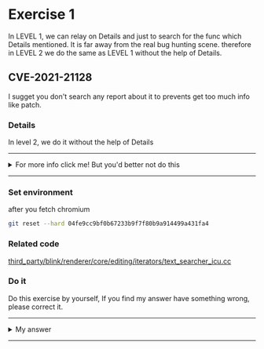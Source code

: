 # Exercise 1

In LEVEL 1, we can relay on Details and just to search for the func which Details mentioned. It is far away from the real bug hunting scene. therefore in LEVEL 2 we do the same as LEVEL 1 without the help of Details.

## CVE-2021-21128
I sugget you don't search any report about it to prevents get too much info like patch.


### Details

In level 2, we do it without the help of Details



---------

<details>
  <summary>For more info click me! But you'd better not do this</summary>
    
  https://bugs.chromium.org/p/chromium/issues/detail?id=1138877

</details>

--------

### Set environment

after you fetch chromium
```sh
git reset --hard 04fe9cc9bf0b67233b9f7f80b9a914499a431fa4
```

### Related code

[third_party/blink/renderer/core/editing/iterators/text_searcher_icu.cc](https://source.chromium.org/chromium/chromium/src/+/04fe9cc9bf0b67233b9f7f80b9a914499a431fa4:third_party/blink/renderer/core/editing/iterators/text_searcher_icu.cc)


### Do it
Do this exercise by yourself, If you find my answer have something wrong, please correct it.


---------

<details>
  <summary>My answer</summary>

  `IsWholeWordMatch` This func looks like buggy.
  ```c++
static bool IsWholeWordMatch(const UChar* text,
                             int text_length,
                             MatchResultICU& result) {
  DCHECK_LE((int)(result.start + result.length), text_length);
  UChar32 first_character;
  U16_GET(text, 0, result.start, result.length, first_character);  [1]

  // Chinese and Japanese lack word boundary marks, and there is no clear
  // agreement on what constitutes a word, so treat the position before any CJK
  // character as a word start.
  if (Character::IsCJKIdeographOrSymbol(first_character))
    return true;

  wtf_size_t word_break_search_start = result.start + result.length;
  while (word_break_search_start > result.start) {
    word_break_search_start =
        FindNextWordBackward(text, text_length, word_break_search_start);
  }
  if (word_break_search_start != result.start)
    return false;
  return static_cast<int>(result.start + result.length) ==
         FindWordEndBoundary(text, text_length, word_break_search_start);
}
==========================================================
#define CHECK_LE(val1, val2) CHECK_OP(<=, val1, val2)
  ```
  [1] call `U16_GET` after `DCHECK_LE`. This check means `result.start + result.length` must lessthan `text_length`, we can see about `U16_GET`
  ```c++
/**
 * Get a code point from a string at a random-access offset,
 * without changing the offset.
 * "Safe" macro, handles unpaired surrogates and checks for string boundaries.
 *
 * The offset may point to either the lead or trail surrogate unit
 * for a supplementary code point, in which case the macro will read
 * the adjacent matching surrogate as well.
 *
 * The length can be negative for a NUL-terminated string.
 *
 * If the offset points to a single, unpaired surrogate, then
 * c is set to that unpaired surrogate.
 * Iteration through a string is more efficient with U16_NEXT_UNSAFE or U16_NEXT.
 *
 * @param s const UChar * string
 * @param start starting string offset (usually 0)
 * @param i string offset, must be start<=i<length
 * @param length string length
 * @param c output UChar32 variable
 * @see U16_GET_UNSAFE
 * @stable ICU 2.4
 */
#define U16_GET(s, start, i, length, c) UPRV_BLOCK_MACRO_BEGIN { \
    (c)=(s)[i]; \
    if(U16_IS_SURROGATE(c)) { \
        uint16_t __c2; \
        if(U16_IS_SURROGATE_LEAD(c)) { \
            if((i)+1!=(length) && U16_IS_TRAIL(__c2=(s)[(i)+1])) { \ [2]
                (c)=U16_GET_SUPPLEMENTARY((c), __c2); \
            } \
        } else { \
            if((i)>(start) && U16_IS_LEAD(__c2=(s)[(i)-1])) { \
                (c)=U16_GET_SUPPLEMENTARY(__c2, (c)); \
            } \
        } \
    } \
} UPRV_BLOCK_MACRO_END
  ```
  the third parameter is the length of the target string which be searched, just like find xy in xyd, and the length of this time is two.
  But [2] makes me puzzle, it seems like the `length` parameter is the end index of the `xyd`, but in truth it is the length of `xy`. And `@param length string length` proves my opinion. If we assignment i == length like i = 2, length = 2 and `__c2=(s)[(i)+1]` can oob read.
  We can check our answer by Detail.

  > This patch chagnes |IsWholeWordMatch()| to use |U16_GET()| with valid
  > parameters to avoid reading out of bounds data.
  >
  > In case of search "\uDB00" (broken surrogate pair) in "\u0022\uDB00", we
  > call |U16_GET(text, start, index, length, u32)| with start=1, index=1,
  > length=1, where text = "\u0022\DB800", then |U16_GET()| reads text[2]
  > for surrogate tail.
  >
  > After this patch, we call |U16_GET()| with length=2==end of match, to
  > make |U16_GET()| not to read text[2].



</details>

--------
